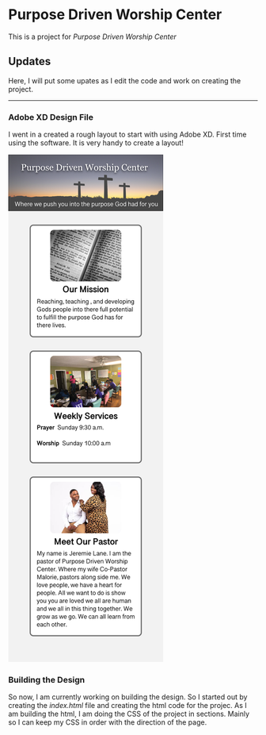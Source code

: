 <!-- @format -->

# Purpose Driven Worship Center

This is a project for _Purpose Driven Worship Center_

## Updates

Here, I will put some upates as I edit the code and work on creating the
project.

---

### Adobe XD Design File

I went in a created a rough layout to start with using Adobe XD. First time
using the software. It is very handy to create a layout!

![Screenshot](mobile@3x.png)

### Building the Design

So now, I am currently working on building the design. So I started out by
creating the _index.html_ file and creating the html code for the projec. As I
am building the html, I am doing the CSS of the project in sections. Mainly so I
can keep my CSS in order with the direction of the page.
